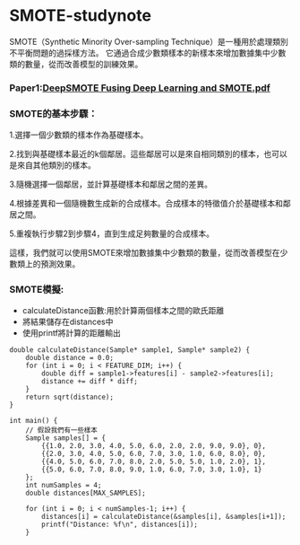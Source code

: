 # SMOTE-studynote

SMOTE（Synthetic Minority Over-sampling Technique）是一種用於處理類別不平衡問題的過採樣方法。
它通過合成少數類樣本的新樣本來增加數據集中少數類的數量，從而改善模型的訓練效果。

### Paper1:[DeepSMOTE Fusing Deep Learning and SMOTE.pdf](https://github.com/Anderson991288/SMOTE-studynote/files/11779355/DeepSMOTE.Fusing.Deep.Learning.and.SMOTE.pdf)



### SMOTE的基本步驟：

1.選擇一個少數類的樣本作為基礎樣本。

2.找到與基礎樣本最近的k個鄰居。這些鄰居可以是來自相同類別的樣本，也可以是來自其他類別的樣本。

3.隨機選擇一個鄰居，並計算基礎樣本和鄰居之間的差異。

4.根據差異和一個隨機數生成新的合成樣本。合成樣本的特徵值介於基礎樣本和鄰居之間。

5.重複執行步驟2到步驟4，直到生成足夠數量的合成樣本。

這樣，我們就可以使用SMOTE來增加數據集中少數類的數量，從而改善模型在少數類上的預測效果。

### SMOTE模擬: 

* calculateDistance函數:用於計算兩個樣本之間的歐氏距離
* 將結果儲存在distances中
* 使用printf將計算的距離輸出
  
```
double calculateDistance(Sample* sample1, Sample* sample2) {
    double distance = 0.0;
    for (int i = 0; i < FEATURE_DIM; i++) {
        double diff = sample1->features[i] - sample2->features[i];
        distance += diff * diff;
    }
    return sqrt(distance);
}

int main() {
    // 假設我們有一些樣本
    Sample samples[] = {
        {{1.0, 2.0, 3.0, 4.0, 5.0, 6.0, 2.0, 2.0, 9.0, 9.0}, 0},
        {{2.0, 3.0, 4.0, 5.0, 6.0, 7.0, 3.0, 1.0, 6.0, 8.0}, 0},
        {{4.0, 5.0, 6.0, 7.0, 8.0, 2.0, 5.0, 5.0, 1.0, 2.0}, 1},
        {{5.0, 6.0, 7.0, 8.0, 9.0, 1.0, 6.0, 7.0, 3.0, 1.0}, 1}
    };
    int numSamples = 4;
    double distances[MAX_SAMPLES];
    
    for (int i = 0; i < numSamples-1; i++) {
        distances[i] = calculateDistance(&samples[i], &samples[i+1]);
        printf("Distance: %f\n", distances[i]);
    }
```
